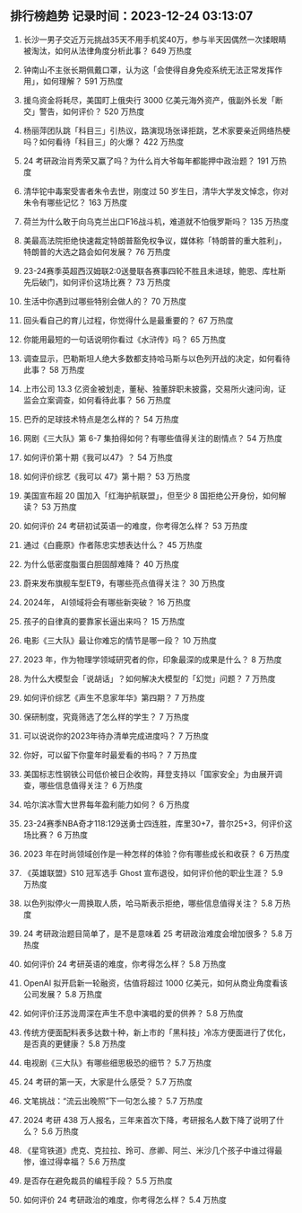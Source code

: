 
## 排行榜趋势 记录时间：2023-12-24 03:13:07
  
  1. 长沙一男子交近万元挑战35天不用手机奖40万，参与半天因偶然一次揉眼睛被淘汰，如何从法律角度分析此事？ 649 万热度
    
  2. 钟南山不主张长期佩戴口罩，认为这「会使得自身免疫系统无法正常发挥作用」，如何理解？ 591 万热度
    
  3. 援乌资金将耗尽，美国盯上俄央行 3000 亿美元海外资产，俄副外长发「断交」警告，如何评价？ 520 万热度
    
  4. 杨丽萍团队跳「科目三」引热议，路演现场张译拒跳，艺术家要亲近网络热梗吗？如何看待「科目三」的火爆？ 422 万热度
    
  5. 24 考研政治肖秀荣又赢了吗？为什么肖大爷每年都能押中政治题？ 191 万热度
    
  6. 清华铊中毒案受害者朱令去世，刚度过 50 岁生日，清华大学发文悼念，你对朱令有哪些记忆？ 163 万热度
    
  7. 荷兰为什么敢于向乌克兰出口F16战斗机，难道就不怕俄罗斯吗？ 135 万热度
    
  8. 美最高法院拒绝快速裁定特朗普豁免权争议，媒体称「特朗普的重大胜利」，特朗普的大选之路会如何发展？ 76 万热度
    
  9. 23-24赛季英超西汉姆联2:0送曼联各赛事四轮不胜且未进球，鲍恩、库杜斯先后破门，如何评价这场比赛？ 73 万热度
    
  10. 生活中你遇到过哪些特别会做人的？ 70 万热度
    
  11. 回头看自己的育儿过程，你觉得什么是最重要的？ 67 万热度
    
  12. 你能用最短的一句话说明你看过《水浒传》吗？ 65 万热度
    
  13. 调查显示，巴勒斯坦人绝大多数都支持哈马斯与以色列开战的决定，如何看待此事？ 58 万热度
    
  14. 上市公司 13.3 亿资金被划走，董秘、独董辞职未披露，交易所火速问询，证监会立案调查，如何看待此事？ 56 万热度
    
  15. 巴乔的足球技术特点是怎么样的？ 54 万热度
    
  16. 网剧《三大队》第 6-7 集拍得如何？有哪些值得关注的剧情点？ 54 万热度
    
  17. 如何评价第十期《我可以47》？ 54 万热度
    
  18. 如何评价综艺《我可以 47》第十期？ 53 万热度
    
  19. 美国宣布超 20 国加入「红海护航联盟」，但至少 8 国拒绝公开身份，如何解读？ 53 万热度
    
  20. 如何评价 24 考研初试英语一的难度，你考得怎么样？ 53 万热度
    
  21. 通过《白鹿原》作者陈忠实想表达什么？ 45 万热度
    
  22. 为什么低密度脂蛋白胆固醇难降？ 40 万热度
    
  23. 蔚来发布旗舰车型ET9，有哪些亮点值得关注？ 30 万热度
    
  24. 2024年， AI领域将会有哪些新突破？ 16 万热度
    
  25. 孩子的自律真的要靠家长逼出来吗？ 15 万热度
    
  26. 电影《三大队》最让你难忘的情节是哪一段？ 10 万热度
    
  27. 2023 年，作为物理学领域研究者的你，印象最深的成果是什么？ 8 万热度
    
  28. 为什么大模型会「说胡话」？如何解决大模型的「幻觉」问题？ 7 万热度
    
  29. 如何评价综艺《声生不息家年华》第四期？ 7 万热度
    
  30. 保研制度，究竟筛选了怎么样的学生？ 7 万热度
    
  31. 可以说说你的2023年待办清单完成进度吗？ 7 万热度
    
  32. 你好，可以留下你童年时最爱看的书吗？ 7 万热度
    
  33. 美国标志性钢铁公司低价被日企收购，拜登支持以「国家安全」为由展开调查，哪些信息值得关注？ 6 万热度
    
  34. 哈尔滨冰雪大世界每年盈利能力如何？ 6 万热度
    
  35. 23-24赛季NBA奇才118:129送勇士四连胜，库里30+7，普尔25+3，何评价这场比赛？ 6 万热度
    
  36. 2023 年在时尚领域创作是一种怎样的体验？你有哪些成长和收获？ 6 万热度
    
  37. 《英雄联盟》S10 冠军选手 Ghost 宣布退役，如何评价他的职业生涯？ 5.9 万热度
    
  38. 以色列拟停火一周换取人质，哈马斯表示拒绝，哪些信息值得关注？ 5.8 万热度
    
  39. 24 考研政治题目简单了，是不是意味着 25 考研政治难度会增加很多？ 5.8 万热度
    
  40. 如何评价 24 考研英语的难度，你考得怎么样？ 5.8 万热度
    
  41. OpenAI 拟开启新一轮融资，估值将超过 1000 亿美元，如何从商业角度看该公司发展？ 5.8 万热度
    
  42. 如何评价汪苏泷周深在声生不息中演唱的爱的供养？ 5.8 万热度
    
  43. 传统方便面配料表多达数十种，新上市的「黑科技」冷冻方便面进行了优化，是否真的更健康？ 5.8 万热度
    
  44. 电视剧《三大队》有哪些细思极恐的细节？ 5.7 万热度
    
  45. 24 考研的第一天，大家是什么感受？ 5.7 万热度
    
  46. 文笔挑战：“流云出晚照”下一句怎么接？ 5.7 万热度
    
  47. 2024 考研 438 万人报名，三年来首次下降，考研报名人数下降了说明了什么？ 5.6 万热度
    
  48. 《星穹铁道》虎克、克拉拉、玲可、彦卿、阿兰、米沙几个孩子中谁过得最惨，谁过得幸福？ 5.6 万热度
    
  49. 是否存在避免裁员的编程手段？ 5.5 万热度
    
  50. 如何评价 24 考研政治的难度，你考得怎么样？ 5.4 万热度
    
